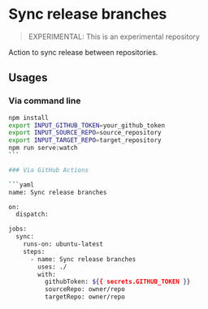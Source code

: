 # Sync release branches

> EXPERIMENTAL: This is an experimental repository

Action to sync release between repositories.

## Usages

### Via command line

````bash
npm install
export INPUT_GITHUB_TOKEN=your_github_token
export INPUT_SOURCE_REPO=source_repository
export INPUT_TARGET_REPO=target_repository
npm run serve:watch
```

### Via GitHub Actions

```yaml
name: Sync release branches

on:
  dispatch:

jobs:
  sync:
    runs-on: ubuntu-latest
    steps:
      - name: Sync release branches
        uses: ./
        with:
          githubToken: ${{ secrets.GITHUB_TOKEN }}
          sourceRepo: owner/repo
          targetRepo: owner/repo
````
